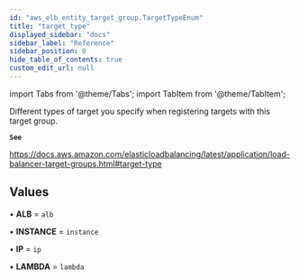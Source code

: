 ```yaml
---
id: "aws_elb_entity_target_group.TargetTypeEnum"
title: "target_type"
displayed_sidebar: "docs"
sidebar_label: "Reference"
sidebar_position: 0
hide_table_of_contents: true
custom_edit_url: null
---
```


import Tabs from '@theme/Tabs';
import TabItem from '@theme/TabItem';

Different types of target you specify when registering targets with this target group.

**`See`**

https://docs.aws.amazon.com/elasticloadbalancing/latest/application/load-balancer-target-groups.html#target-type

## Values

• **ALB** = `alb`

• **INSTANCE** = `instance`

• **IP** = `ip`

• **LAMBDA** = `lambda`
